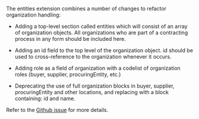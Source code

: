 The entities extension combines a number of changes to refactor organization handling:

* Adding a top-level section called entities which will consist of an array of organization objects. All organizations who are part of a contracting process in any form should be included here.

* Adding an id field to the top level of the organization object. id should be used to cross-reference to the organization whenever it occurs.

* Adding role as a field of organization with a codelist of organization roles (buyer, supplier, procuringEntity, etc.)

* Deprecating the use of full organization blocks in buyer, supplier, procuringEntity and other locations, and replacing with a block containing: id and name. 

Refer to the [Github issue](https://github.com/open-contracting/standard/issues/368) for more details.